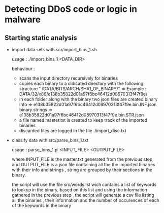 # Detecting DDoS code or logic in malware

## Starting static analysis

* import data sets with scr/import_bins_1.sh

  usage : ./import_bins_1 <DATA_DIR>
  
  behaviour :
  - scans the input directory recursively for binaries 
  - copies each binary to a didicated directory with the following structure "./DATA/BITS/ARCH/SHA1_OF_BINARY/"  => Example : DATA/32/x86/e138b35822d01a97f6bc46412d08970313f47f9e/
  - in each folder along with the binary two json files are created
    binary info     => e138b35822d01a97f6bc46412d08970313f47f9e.bin.INF.json  
    binary strings  => e138b35822d01a97f6bc46412d08970313f47f9e.bin.STR.json
  - a file named master.txt is created to keep track of the imported binaries
  - discarded files are logged in the file ./import_disc.txt

* classify data with src/parse_bins_1.txt

  usage : parse_bins_1.pl <INPUT_FILE> <OUTPUT_FILE> 
  
  where INPUT_FILE is the master.txt generated from the previous step, and OUTPUT_FILE is a json file containing all the the imported binaries with their info and strings , string are grouped by their sections in the binary.
  
  the script will use the file src/words.lst wich contains a list of keywords to lookup in the binary, based on this list and using the information gathered in the previous step , the script will generate a csv file listing all the binaries , their information and the number of occurences of each of the keywords in the binary 
